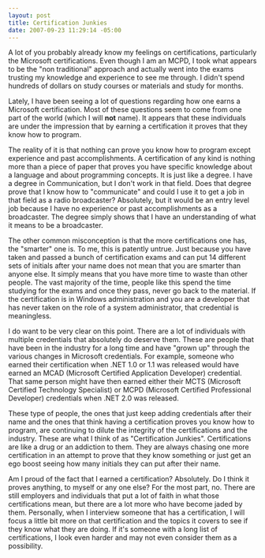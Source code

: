 ```yaml
---
layout: post
title: Certification Junkies
date: 2007-09-23 11:29:14 -05:00
---
```


A lot of you probably already know my feelings on certifications, particularly the Microsoft certifications. Even though I am an MCPD, I took what appears to be the "non traditional" approach and actually went into the exams trusting my knowledge and experience to see me through. I didn't spend hundreds of dollars on study courses or materials and study for months. 

Lately, I have been seeing a lot of questions regarding how one earns a Microsoft certification. Most of these questions seem to come from one part of the world (which I will **not** name). It appears that these individuals are under the impression that by earning a certification it proves that they know how to program.

The reality of it is that nothing can prove you know how to program except experience and past accomplishments. A certification of any kind is nothing more than a piece of paper that proves you have specific knowledge about a language and about programming concepts. It is just like a degree. I have a degree in Communication, but I don't work in that field. Does that degree prove that I know how to "communicate" and could I use it to get a job in that field as a radio broadcaster? Absolutely, but it would be an entry level job because I have no experience or past accomplishments as a broadcaster. The degree simply shows that I have an understanding of what it means to be a broadcaster.

The other common misconception is that the more certifications one has, the "smarter" one is. To me, this is patently untrue. Just because you have taken and passed a bunch of certification exams and can put 14 different sets of initials after your name does not mean that you are smarter than anyone else. It simply means that you have more time to waste than other people. The vast majority of the time, people like this spend the time studying for the exams and once they pass, never go back to the material. If the certification is in Windows administration and you are a developer that has never taken on the role of a system administrator, that credential is meaningless.

I do want to be very clear on this point. There are a lot of individuals with multiple credentials that absolutely do deserve them. These are people that have been in the industry for a long time and have "grown up" through the various changes in Microsoft credentials. For example, someone who earned their certification when .NET 1.0 or 1.1 was released would have earned an MCAD (Microsoft Certified Application Developer) credential. That same person might have then earned either their MCTS (Microsoft Certified Technology Specialist) or MCPD (Microsoft Certified Professional Developer) credentials when .NET 2.0 was released.

These type of people, the ones that just keep adding credentials after their name and the ones that think having a certification proves you know how to program, are continuing to dilute the integrity of the certifications and the industry. These are what I think of as "Certification Junkies". Certifications are like a drug or an addiction to them. They are always chasing one more certification in an attempt to prove that they know something or just get an ego boost seeing how many initials they can put after their name.

Am I proud of the fact that I earned a certification? Absolutely. Do I think it proves anything, to myself or any one else? For the most part, no. There are still employers and individuals that put a lot of faith in what those certifications mean, but there are a lot more who have become jaded by them. Personally, when I interview someone that has a certification, I will focus a little bit more on that certification and the topics it covers to see if they know what they are doing. If it's someone with a long list of certifications, I look even harder and may not even consider them as a possibility.
